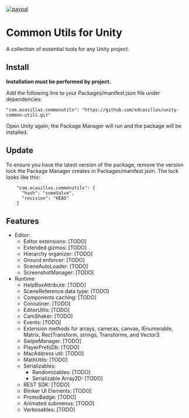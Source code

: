 [![paypal](https://www.paypalobjects.com/en_US/i/btn/btn_donateCC_LG.gif)](https://www.paypal.com/cgi-bin/webscr?cmd=_donations&business=U7ZWQ2WHFEWH4)

# Common Utils for Unity
A collection of essential tools for any Unity project.

## Install ##

**Installation must be performed by project.**

Add the following line to your Packages/manifest.json file under dependencies:

    "com.ecasillas.commonutils": "https://github.com/edcasillas/unity-common-utils.git"
    
Open Unity again; the Package Manager will run and the package will be installed.

## Update ##

To ensure you have the latest version of the package, remove the version lock the Package Manager creates in Packages/manifest.json. The lock looks like this:

```
    "com.ecasillas.commonutils": {
      "hash": "someValue",
      "revision": "HEAD"
    }
```
## Features ##
- Editor:
    - Editor extensions: [TODO]
    - Extended gizmos: [TODO]
    - Hierarchy organizer: [TODO]
    - Ground enforcer: [TODO]
    - SceneAutoLoader: [TODO]
    - ScreenshotManager: [TODO]
- Runtime
    - HelpBoxAttribute: [TODO]
    - SceneReference data type: [TODO]
    - Components caching: [TODO]
    - Coroutiner: [TODO]
    - EditorUtils: [TODO]
    - CamShaker: [TODO]
    - Events: [TODO]
    - Extension methods for arrays, cameras, canvas, IEnumerable, Matrix, RectTransform, strings, Transforms, and Vector3.
    - SwipeManager: [TODO]
    - PlayerPrefsDb: [TODO]
    - MacAddress util: [TODO]
    - MathUtils: [TODO]
    - Serializables:
        - Randomizables: [TODO]
        - Serializable Array2D: [TODO]
    - REST SDK: [TODO]
    - Blinker UI Elements: [TODO]
    - PromoBadge: [TODO]
    - Animated submenus: [TODO]
    - Verbosables: [TODO]
    
     
